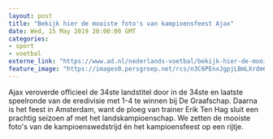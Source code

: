 ```yaml
---
layout: post
title: "Bekijk hier de mooiste foto's van kampioensfeest Ajax"
date: Wed, 15 May 2019 20:00:00 GMT
categories: 
- sport 
- voetbal 
externe_link: "https://www.ad.nl/nederlands-voetbal/bekijk-hier-de-mooiste-foto-s-van-kampioensfeest-ajax~af40e75a/"
feature_image: "https://images0.persgroep.net/rcs/n3C6PEnxJgpjLBmLXrdm6ckyoW4/diocontent/148467391/_fitwidth/400/?appId=21791a8992982cd8da851550a453bd7f&quality=0.7"
---
```


Ajax veroverde officieel de 34ste landstitel door in de 34ste en laatste speelronde van de eredivisie met 1-4 te winnen bij De Graafschap. Daarna is het feest in Amsterdam, want de ploeg van trainer Erik Ten Hag sluit een prachtig seizoen af met het landskampioenschap. We zetten de mooiste foto's van de kampioenswedstrijd én het kampioensfeest op een rijtje.
